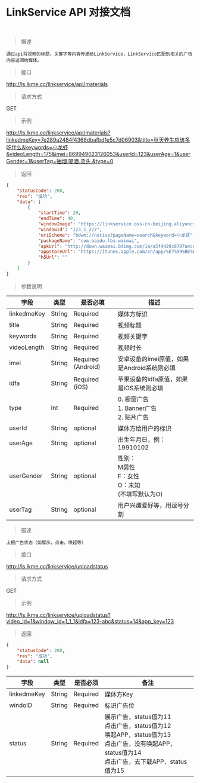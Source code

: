 # LinkService API 对接文档


<br>

> 描述

```
通过api将视频的标题，关键字等内容传递给LinkService，LinkService匹配到相关的广告内容返回给媒体。
```

> 接口

http://ls.lkme.cc/linkservice/api/materials

> 请求方式

GET

> 示例

http://ls.lkme.cc/linkservice/api/materials?linkedmeKey=7e289a2484f4368dbafbd1e5c7d06903&title=秋天养生应该多吃什么&keywords=小龙虾&videoLength=175&imei=869949023126053&userId=123&userAge=1&userGender=1&userTag=抽烟,喝酒,烫头,&type=0

> 返回

```json
{
    "statusCode": 200,
    "res": "成功",
    "data": [
        {
            "startTime": 20,
            "endTime": 40,
            "windowImage": "https://linkservice.oss-cn-beijing.aliyuncs.com/467a0a1973b9b5d7b9376e65247b0050_final.png",
            "windowId": "123_1_227",
            "uriScheme": "bdwm://native?pageName=search&keyword=小龙虾",
            "packageName": "com.baidu.lbs.waimai",
            "apkUrl": "http://down.waimai.bdimg.com/1a/a5f4420c8707a4ce60e465a8a69f531b.d/BaiduWaimai.apk",
            "appstoreUrl": "https://itunes.apple.com/cn/app/%E7%99%BE%E5%BA%A6%E5%A4%96%E5%8D%96-%E7%BE%8E%E9%A3%9F%E8%AE%A2%E9%A4%90%E5%93%81%E8%B4%A8%E7%94%9F%E6%B4%BB-%E8%B6%85%E5%B8%82%E6%B0%B4%E6%9E%9C%E5%AE%89%E5%85%A8%E5%88%B0%E5%AE%B6/id911686788?mt=8",
            "h5Url": ""
        }
    ]
}
```

> 参数说明

| 字段 | 类型 | 是否必填 | 描述 |
| --- | --- | --- | --- |
| linkedmeKey | String | Required  | 媒体方标识 |
| title | String | Required  | 视频标题 |
| keywords | String | Required  | 视频关键字 |
| videoLength | String | Required  | 视频时长 |
| imei | String | Required (Android)|<div>安卓设备的imei原值，如果是Android系统则必填</div>|
| idfa | String | Required (iOS) |  <div>苹果设备的idfa原值，如果是iOS系统则必填</div>|
| type | Int | Required |  <div>0\. 橱窗广告</div><div>1\. Banner广告</div><div>2\. 贴片广告</div>|
| userId | String | optional | 媒体方给用户的标识 |
| userAge | String | optional | 出生年月日，例：19910102 |
| userGender  | String | optional | 性别：</br>M男性</br>F：女性</br>O：未知</br>(不填写默认为O) |
| userTag | String | optional | 用户兴趣爱好等，用逗号分割 |



> 描述

```
上报广告状态（如展示，点击，唤起等）
```

> 接口

http://ls.lkme.cc/linkservice/uploadstatus

> 请求方式

GET

> 示例

http://ls.lkme.cc/linkservice/uploadstatus?video_id=1&window_id=1_1_1&idfa=123-abc&status=14&app_key=123

> 返回

```json
{
    "statusCode": 200,
    "res": "成功",
    "data": null
}
```


| 字段 | 类型 | 是否必须 | 备注 |
| --- | --- | --- | --- |
| linkedmeKey | String | Required | 媒体方Key |
| windoID | String | Required | 标识广告位 |
| status | String |Required  | 展示广告，status值为11<br>点击广告，status值为12<br>唤起APP，status值为13 <br>点击广告，没有唤起APP，status值为14<br>点击广告，去下载APP，status值为15 |



